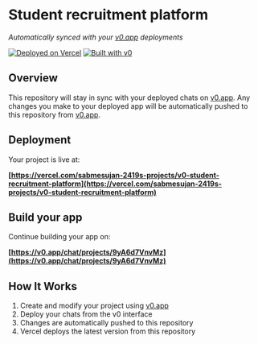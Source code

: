 # Student recruitment platform

*Automatically synced with your [v0.app](https://v0.app) deployments*

[![Deployed on Vercel](https://img.shields.io/badge/Deployed%20on-Vercel-black?style=for-the-badge&logo=vercel)](https://vercel.com/sabmesujan-2419s-projects/v0-student-recruitment-platform)
[![Built with v0](https://img.shields.io/badge/Built%20with-v0.app-black?style=for-the-badge)](https://v0.app/chat/projects/9yA6d7VnvMz)

## Overview

This repository will stay in sync with your deployed chats on [v0.app](https://v0.app).
Any changes you make to your deployed app will be automatically pushed to this repository from [v0.app](https://v0.app).

## Deployment

Your project is live at:

**[https://vercel.com/sabmesujan-2419s-projects/v0-student-recruitment-platform](https://vercel.com/sabmesujan-2419s-projects/v0-student-recruitment-platform)**

## Build your app

Continue building your app on:

**[https://v0.app/chat/projects/9yA6d7VnvMz](https://v0.app/chat/projects/9yA6d7VnvMz)**

## How It Works

1. Create and modify your project using [v0.app](https://v0.app)
2. Deploy your chats from the v0 interface
3. Changes are automatically pushed to this repository
4. Vercel deploys the latest version from this repository
